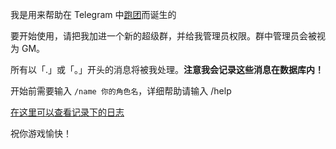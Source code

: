 我是用来帮助在 Telegram 中[跑团](https://zh.moegirl.org/zh-hans/TRPG)而诞生的

要开始使用，请把我加进一个新的超级群，并给我管理员权限。群中管理员会被视为 GM。

所有以「.」或「。」开头的消息将被我处理。**注意我会记录这些消息在数据库内！**

开始前需要输入 `/name 你的角色名`，详细帮助请输入 /help 

[在这里可以查看记录下的日志](https://logs.paotuan.space)

祝你游戏愉快！